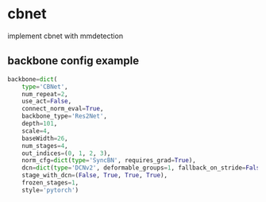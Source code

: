 # cbnet
implement cbnet with mmdetection

## backbone config example
```python
backbone=dict(
    type='CBNet',
    num_repeat=2,
    use_act=False,
    connect_norm_eval=True,
    backbone_type='Res2Net',
    depth=101,
    scale=4,
    baseWidth=26,
    num_stages=4,
    out_indices=(0, 1, 2, 3),
    norm_cfg=dict(type='SyncBN', requires_grad=True),
    dcn=dict(type='DCNv2', deformable_groups=1, fallback_on_stride=False),
    stage_with_dcn=(False, True, True, True),
    frozen_stages=1,
    style='pytorch')
```
